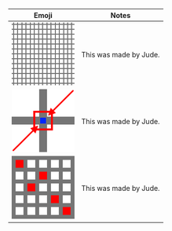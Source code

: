 Emoji|Notes
-----|-----
![Graph Paper](graph_paper.png)|This was made by Jude.
![Origin Point](origin_point.png)|This was made by Jude.
![Transposition](transposition.png)|This was made by Jude.